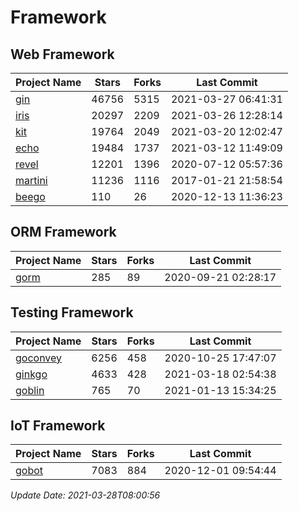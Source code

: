 # Framework

## Web Framework
| Project Name | Stars | Forks | Last Commit |
| ------------ | ----- | ----- | ----------- |
| [gin](https://github.com/gin-gonic/gin) | 46756 | 5315 | 2021-03-27 06:41:31 |
| [iris](https://github.com/kataras/iris) | 20297 | 2209 | 2021-03-26 12:28:14 |
| [kit](https://github.com/go-kit/kit) | 19764 | 2049 | 2021-03-20 12:02:47 |
| [echo](https://github.com/labstack/echo) | 19484 | 1737 | 2021-03-12 11:49:09 |
| [revel](https://github.com/revel/revel) | 12201 | 1396 | 2020-07-12 05:57:36 |
| [martini](https://github.com/go-martini/martini) | 11236 | 1116 | 2017-01-21 21:58:54 |
| [beego](https://github.com/astaxie/beego) | 110 | 26 | 2020-12-13 11:36:23 |

## ORM Framework
| Project Name | Stars | Forks | Last Commit |
| ------------ | ----- | ----- | ----------- |
| [gorm](https://github.com/jinzhu/gorm) | 285 | 89 | 2020-09-21 02:28:17 |

## Testing Framework
| Project Name | Stars | Forks | Last Commit |
| ------------ | ----- | ----- | ----------- |
| [goconvey](https://github.com/smartystreets/goconvey) | 6256 | 458 | 2020-10-25 17:47:07 |
| [ginkgo](https://github.com/onsi/ginkgo) | 4633 | 428 | 2021-03-18 02:54:38 |
| [goblin](https://github.com/franela/goblin) | 765 | 70 | 2021-01-13 15:34:25 |

## IoT Framework
| Project Name | Stars | Forks | Last Commit |
| ------------ | ----- | ----- | ----------- |
| [gobot](https://github.com/hybridgroup/gobot) | 7083 | 884 | 2020-12-01 09:54:44 |

*Update Date: 2021-03-28T08:00:56*
